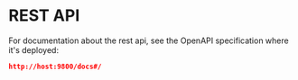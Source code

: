 # REST API

For documentation about the rest api, see the OpenAPI specification where it's deployed:

```json
http://host:9800/docs#/
```
